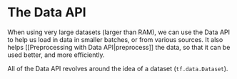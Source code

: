 # The Data API

When using very large datasets (larger than RAM), we can use the Data API to help us load in data in smaller batches, or from various sources. It also helps [[Preprocessing with Data API|preprocess]] the data, so that it can be used better, and more efficiently.

All of the Data API revolves around the idea of a dataset (`tf.data.Dataset`).